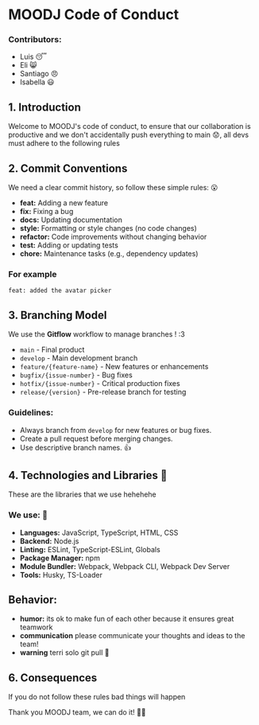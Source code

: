 # MOODJ Code of Conduct
### Contributors: 
- Luis 😴
- Eli 😸
- Santiago 😠
- Isabella 😃

## 1. Introduction
Welcome to MOODJ's code of conduct, to ensure that our collaboration is productive and we don't accidentally push everything to main 😟, all devs must adhere to the following rules

## 2. Commit Conventions
We need a clear commit history, so follow these simple rules: 😮

- **feat:** Adding a new feature
- **fix:** Fixing a bug
- **docs:** Updating documentation
- **style:** Formatting or style changes (no code changes)
- **refactor:** Code improvements without changing behavior
- **test:** Adding or updating tests
- **chore:** Maintenance tasks (e.g., dependency updates)

### For example
```
feat: added the avatar picker
```

## 3. Branching Model
We use the **Gitflow** workflow to manage branches ! :3

- `main` - Final product
- `develop` - Main development branch
- `feature/{feature-name}` - New features or enhancements
- `bugfix/{issue-number}` - Bug fixes
- `hotfix/{issue-number}` - Critical production fixes
- `release/{version}` - Pre-release branch for testing

### Guidelines:
- Always branch from `develop` for new features or bug fixes.
- Create a pull request before merging changes.
- Use descriptive branch names. 👍

## 4. Technologies and Libraries 🤖

These are the libraries that we use hehehehe

### We use: 🎂
- **Languages:** JavaScript, TypeScript, HTML, CSS
- **Backend:** Node.js
- **Linting:** ESLint, TypeScript-ESLint, Globals
- **Package Manager:** npm
- **Module Bundler:** Webpack, Webpack CLI, Webpack Dev Server
- **Tools:** Husky, TS-Loader

## Behavior:
- **humor:** its ok to make fun of each other because it ensures great teamwork
- **communication** please communicate your thoughts and ideas to the team!
- **warning** terri solo git pull 🙏
  
## 6. Consequences
If you do not follow these rules bad things will happen

Thank you MOODJ team, we can do it! 🍰🌠
